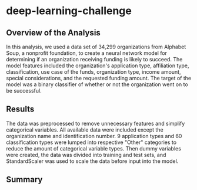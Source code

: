 # deep-learning-challenge

## Overview of the Analysis

In this analysis, we used a data set of 34,299 organizations from Alphabet Soup, a nonprofit foundation, to create a neural network model for determining if an organization receiving funding is likely to succeed. The model features included the organization's application type, affiliation type, classification, use case of the funds, organization type, income amount, special considerations, and the requested funding amount. The target of the model was a binary classifier of whether or not the organization went on to be successful.

## Results

The data was preprocessed to remove unnecessary features and simplify categorical variables. All available data were included except the organization name and identification number. 9 application types and 60 classification types were lumped into respective "Other" categories to reduce the amount of categorical variable types. Then dummy variables were created, the data was divided into training and test sets, and StandardScaler was used to scale the data before input into the model.
  


## Summary

